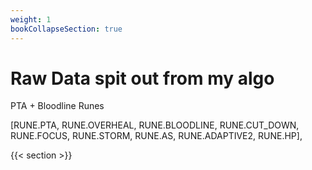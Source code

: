 ```yaml
---
weight: 1
bookCollapseSection: true
---
```

# Raw Data spit out from my algo 

PTA + Bloodline Runes


[RUNE.PTA, RUNE.OVERHEAL, RUNE.BLOODLINE, RUNE.CUT_DOWN, RUNE.FOCUS, RUNE.STORM, RUNE.AS, RUNE.ADAPTIVE2, RUNE.HP],

{{< section >}}